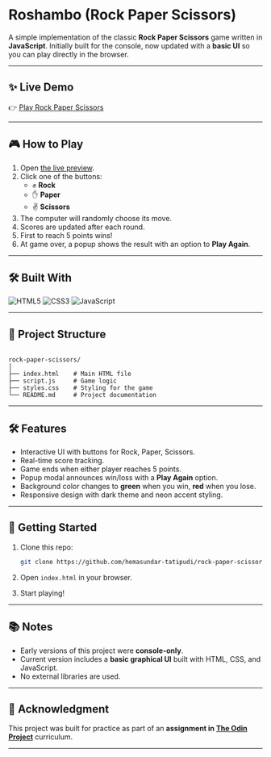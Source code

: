 # Roshambo (Rock Paper Scissors)

A simple implementation of the classic **Rock Paper Scissors** game written in **JavaScript**. Initially built for the console, now updated with a **basic UI** so you can play directly in the browser.

---

## ✨ Live Demo
👉 [Play Rock Paper Scissors](https://hemasundar-tatipudi.github.io/rock-paper-scissors/)

---

## 🎮 How to Play
1. Open [the live preview](https://hemasundar-tatipudi.github.io/rock-paper-scissors/).  
2. Click one of the buttons:  
   - ✊ **Rock**  
   - ✋ **Paper**  
   - ✌️ **Scissors**  
3. The computer will randomly choose its move.  
4. Scores are updated after each round.  
5. First to reach 5 points wins!  
6. At game over, a popup shows the result with an option to **Play Again**.

---

## 🛠 Built With
![HTML5](https://img.shields.io/badge/HTML5-E34F26?logo=html5&logoColor=fff&style=for-the-badge)
![CSS3](https://img.shields.io/badge/CSS3-1572B6?logo=css3&logoColor=fff&style=for-the-badge)
![JavaScript](https://img.shields.io/badge/JavaScript-F7DF1E?logo=javascript&logoColor=000&style=for-the-badge)

---

## 📂 Project Structure
```

rock-paper-scissors/
│
├── index.html    # Main HTML file
├── script.js     # Game logic
├── styles.css    # Styling for the game
└── README.md     # Project documentation

````

---

## 🛠 Features
- Interactive UI with buttons for Rock, Paper, Scissors.
- Real-time score tracking.
- Game ends when either player reaches 5 points.
- Popup modal announces win/loss with a **Play Again** option.
- Background color changes to **green** when you win, **red** when you lose.
- Responsive design with dark theme and neon accent styling.

---

## 🚀 Getting Started
1. Clone this repo:
   ```bash
   git clone https://github.com/hemasundar-tatipudi/rock-paper-scissors.git
   ```

2. Open `index.html` in your browser.

3. Start playing!

---

## 📚 Notes

* Early versions of this project were **console-only**.
* Current version includes a **basic graphical UI** built with HTML, CSS, and JavaScript.
* No external libraries are used.

---

## 📖 Acknowledgment

This project was built for practice as part of an **assignment in [The Odin Project](https://www.theodinproject.com/)** curriculum.

---